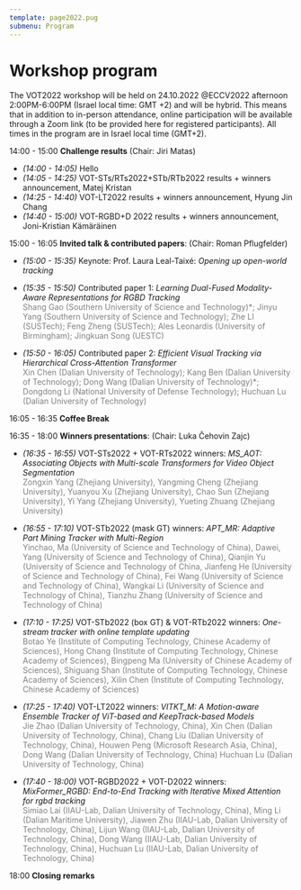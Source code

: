 ```yaml
---
template: page2022.pug
submenu: Program
---
```


# Workshop program

The VOT2022 workshop will be held on 24.10.2022 @ECCV2022 afternoon 2:00PM-6:00PM (Israel local time: GMT +2) and will be hybrid. This means that in addition to in-person attendance, online participation will be available through a Zoom link (to be provided here for registered participants). All times in the program are in Israel local time (GMT+2).

14:00 - 15:00 **Challenge results** (Chair: Jiri Matas)

 * *(14:00 - 14:05)* Hello
 * *(14:05 - 14:25)* VOT-STs/RTs2022+STb/RTb2022 results + winners announcement, Matej Kristan
 * *(14:25 - 14:40)* VOT-LT2022 results + winners announcement, Hyung Jin Chang
 * *(14:40 - 15:00)* VOT-RGBD+D 2022 results + winners announcement, Joni-Kristian Kämäräinen

15:00 - 16:05 **Invited talk & contributed papers**: (Chair: Roman Pflugfelder)

 * *(15:00 - 15:35)* Keynote: Prof. Laura Leal-Taixé: *Opening up open-world tracking*
 * *(15:35 - 15:50)* Contributed paper 1: 
    *Learning Dual-Fused Modality-Aware Representations for RGBD Tracking* <br />
    <span style="color:gray">Shang Gao (Southern University of Science and Technology)*; Jinyu Yang (Southern University of Science and Technology); Zhe LI (SUSTech); Feng Zheng (SUSTech); Ales Leonardis (University of Birmingham); Jingkuan Song (UESTC)</span>

 * *(15:50 - 16:05)* Contributed paper 2: 
    *Efficient Visual Tracking via Hierarchical Cross-Attention Transformer* <br />
    <span style="color:gray">Xin Chen (Dalian University of Technology); Kang Ben (Dalian University of Technology); Dong Wang (Dalian University of Technology)*; Dongdong Li (National University of Defense Technology); Huchuan Lu (Dalian University of Technology)</span>

16:05 - 16:35 **Coffee Break**

16:35 - 18:00 **Winners presentations**: (Chair: Luka Čehovin Zajc)

 * *(16:35 - 16:55)* VOT-STs2022 + VOT-RTs2022 winners:
    *MS_AOT: Associating Objects with Multi-scale Transformers for Video Object Segmentation* <br />
    <span style="color:gray">Zongxin Yang (Zhejiang University), Yangming Cheng (Zhejiang University), Yuanyou Xu (Zhejiang University), Chao Sun (Zhejiang University), Yi Yang (Zhejiang University), Yueting Zhuang (Zhejiang University)</span>

 * *(16:55 - 17:10)* VOT-STb2022 (mask GT) winners:
    *APT_MR: Adaptive Part Mining Tracker with Multi-Region* <br />
    <span style="color:gray">Yinchao, Ma (University of Science and Technology of China), Dawei, Yang (University of Science and Technology of China), Qianjin Yu (University of Science and Technology of China, Jianfeng He (University of Science and Technology of China), Fei Wang (University of Science and Technology of China), Wangkai Li (University of Science and Technology of China), Tianzhu Zhang (University of Science and Technology of China)</span>

 * *(17:10 - 17:25)* VOT-STb2022 (box GT) & VOT-RTb2022 winners:
    *One-stream tracker with online template updating* <br />
    <span style="color:gray">Botao Ye (Institute of Computing Technology, Chinese Academy of Sciences), Hong Chang (Institute of Computing Technology, Chinese Academy of Sciences), Bingpeng Ma (University of Chinese Academy of Sciences),  Shiguang Shan (Institute of Computing Technology, Chinese Academy of Sciences), Xilin  Chen (Institute of Computing Technology, Chinese Academy of Sciences)</span>

 * *(17:25 - 17:40)* VOT-LT2022 winners: 
    *VITKT_M: A Motion-aware Ensemble Tracker of ViT-based and KeepTrack-based Models* <br />
    <span style="color:gray">Jie Zhao (Dalian University of Technology, China), Xin Chen (Dalian University of Technology, China), Chang Liu (Dalian University of Technology, China), Houwen Peng (Microsoft Research Asia, China), Dong Wang (Dalian University of Technology, China) Huchuan Lu (Dalian University of Technology, China)</span>

 * *(17:40 - 18:00)* VOT-RGBD2022 + VOT-D2022 winners:
    *MixFormer_RGBD: End-to-End Tracking with Iterative Mixed Attention for rgbd tracking* <br />
    <span style="color:gray">Simiao Lai (IIAU-Lab, Dalian University of Technology, China), Ming Li (Dalian Maritime University), Jiawen Zhu (IIAU-Lab, Dalian University of Technology, China), Lijun Wang (IIAU-Lab, Dalian University of Technology, China), Dong Wang (IIAU-Lab, Dalian University of Technology, China), Huchuan Lu (IIAU-Lab, Dalian University of Technology, China)</span>


18:00 **Closing remarks**
